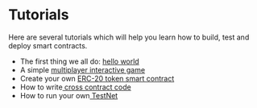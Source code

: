 # Tutorials

Here are several tutorials which will help you learn how to build, test and deploy smart contracts.

* The first thing we all do: [hello world](hello-world-from-scratch.md)
* A simple [multiplayer interactive game](multiplayergame.md)
* Create your own [ERC-20 token smart contract](token.md)
* How to write[ cross contract code](how-to-write-contracts-that-talk-to-each-other.md)
* How to run your own[ TestNet](run-your-own-testnet.md)


